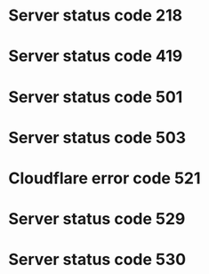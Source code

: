 # Server status code 218
# Server status code 419
# Server status code 501
# Server status code 503
# Cloudflare error code 521
# Server status code 529
# Server status code 530
